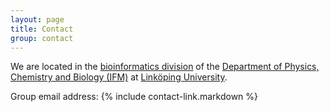 ```yaml
---
layout: page
title: Contact
group: contact
---
```


We are located in the [bioinformatics division](https://liu.se/en/organisation/liu/ifm/bioin) of the [Department of Physics, Chemistry and Biology (IFM)](https://liu.se/en/organisation/liu/ifm) at [Linköping University](https://liu.se/en). 

Group email address: {% include contact-link.markdown %}

